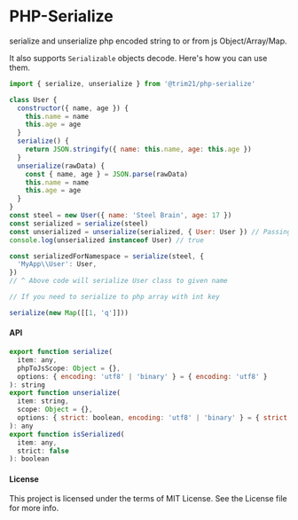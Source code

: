 # PHP-Serialize

serialize and unserialize php encoded string to or from js Object/Array/Map.

It also supports `Serializable` objects decode. Here's how you can use them.

```js
import { serialize, unserialize } from '@trim21/php-serialize'

class User {
  constructor({ name, age }) {
    this.name = name
    this.age = age
  }
  serialize() {
    return JSON.stringify({ name: this.name, age: this.age })
  }
  unserialize(rawData) {
    const { name, age } = JSON.parse(rawData)
    this.name = name
    this.age = age
  }
}
const steel = new User({ name: 'Steel Brain', age: 17 })
const serialized = serialize(steel)
const unserialized = unserialize(serialized, { User: User }) // Passing available classes
console.log(unserialized instanceof User) // true

const serializedForNamespace = serialize(steel, {
  'MyApp\\User': User,
})
// ^ Above code will serialize User class to given name

// If you need to serialize to php array with int key

serialize(new Map([[1, 'q']]))
```

#### API

```js
export function serialize(
  item: any,
  phpToJsScope: Object = {},
  options: { encoding: 'utf8' | 'binary' } = { encoding: 'utf8' }
): string
export function unserialize(
  item: string,
  scope: Object = {},
  options: { strict: boolean, encoding: 'utf8' | 'binary' } = { strict: false, encoding: 'utf8' }
): any
export function isSerialized(
  item: any,
  strict: false
): boolean
```

#### License

This project is licensed under the terms of MIT License. See the License file for more info.
